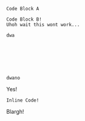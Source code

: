 ```
Code Block A
```


    Code Block B!
    Uhoh wait this wont work...
    
    dwa
    
    
    
    
    
    
    
    dwano

Yes!

`Inline Code!`

Blargh!